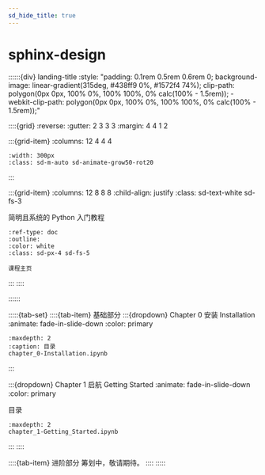 ```yaml
---
sd_hide_title: true
---
```


# sphinx-design

::::::{div} landing-title
:style: "padding: 0.1rem 0.5rem 0.6rem 0; background-image: linear-gradient(315deg, #438ff9 0%, #1572f4 74%); clip-path: polygon(0px 0px, 100% 0%, 100% 100%, 0% calc(100% - 1.5rem)); -webkit-clip-path: polygon(0px 0px, 100% 0%, 100% 100%, 0% calc(100% - 1.5rem));"

::::{grid}
:reverse:
:gutter: 2 3 3 3
:margin: 4 4 1 2

:::{grid-item}
:columns: 12 4 4 4

```{image} ./image/white_datawhale_logo.png
:width: 300px
:class: sd-m-auto sd-animate-grow50-rot20
```
:::

:::{grid-item}
:columns: 12 8 8 8
:child-align: justify
:class: sd-text-white sd-fs-3

简明且系统的 Python 入门教程

```{button-link} https://datawhalechina.github.io/learn-python-the-smart-way-v2/
:ref-type: doc
:outline:
:color: white
:class: sd-px-4 sd-fs-5

课程主页
```

:::
::::

::::::

:::::{tab-set}
::::{tab-item} 基础部分
:::{dropdown} Chapter 0 安装 Installation
:animate: fade-in-slide-down
:color: primary

```{toctree}
:maxdepth: 2
:caption: 目录
chapter_0-Installation.ipynb
```
:::

:::{dropdown} Chapter 1 启航 Getting Started
:animate: fade-in-slide-down
:color: primary

<p>目录</p>

```{toctree}
:maxdepth: 2
chapter_1-Getting_Started.ipynb
```
:::
::::

::::{tab-item} 进阶部分
筹划中，敬请期待。
::::
:::::